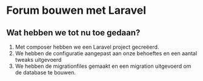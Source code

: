 # Forum bouwen met Laravel

## Wat hebben we tot nu toe gedaan?
1. Met composer hebben we een Laravel project gecreëerd.
2. We hebben de configuratie aangepast aan onze behoeftes en een aantal tweaks uitgevoerd
3. We hebben de migrationfiles gemaakt en een migration uitgevoerd om de database te bouwen.
